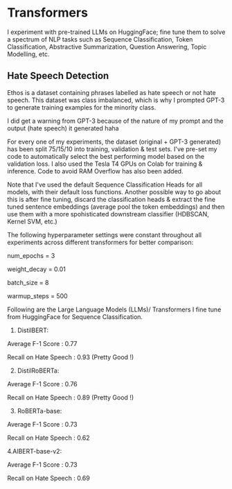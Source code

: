 # Transformers
I experiment with pre-trained LLMs on HuggingFace; fine tune them to solve a spectrum of NLP tasks such as Sequence Classification, Token Classification, Abstractive Summarization, Question Answering, Topic Modelling, etc.

## Hate Speech Detection

Ethos is a dataset containing phrases labelled as hate speech or not hate speech. This dataset was class imbalanced, which is why I prompted GPT-3 to generate training examples for the minority class.

I did get a warning from GPT-3 because of the nature of my prompt and the output (hate speech) it generated haha 

For every one of my experiments, the dataset (original + GPT-3 generated) has been split 75/15/10 into training, validation & test sets. I've pre-set my code to automatically select the best performing model based on the validation loss. I also used the Tesla T4 GPUs on Colab for training & inference. Code to avoid RAM Overflow has also been added.

Note that I've used the default Sequence Classification Heads for all models, with their default loss functions. Another possible way to go about this is after fine tuning, discard the classification heads & extract the fine tuned sentence embeddings (average pool the token embeddings) and then use them with a more spohisticated downstream classifier (HDBSCAN, Kernel SVM, etc.)

The following hyperparameter settings were constant throughout all experiments across different transformers for better comparison:

num_epochs = 3

weight_decay = 0.01

batch_size = 8

warmup_steps = 500

Following are the Large Language Models (LLMs)/ Transformers I fine tune from HuggingFace for Sequence Classification.

1. DistilBERT:

Average F-1 Score : 0.77

Recall on Hate Speech : 0.93 (Pretty Good !)

2. DistilRoBERTa:

Average F-1 Score : 0.76

Recall on Hate Speech : 0.89 (Pretty Good !)

3. RoBERTa-base:

Average F-1 Score : 0.73

Recall on Hate Speech : 0.62

4.AlBERT-base-v2:

Average F-1 Score : 0.73

Recall on Hate Speech : 0.69
